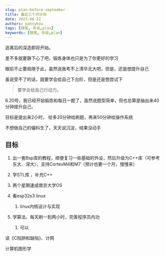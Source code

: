 ```yaml
---
slug: plan-before-september
title: 最近三个月计划
date: 2023-06-22
authors: pansyhou
tags: [随笔, 杂谈,plan]
keywords: [随笔, 杂谈,plan]
---
```




逃离后的深造即将开始。

<!-- truncate -->

差不多就要静下心了吧，锻炼身体也只是为了你更好的学习

眼前不止要局限于此，虽然说我考不上清华北大吧，但是，还是想提升自己

虽说受不了的话，就要学会给自己下台阶，但是还是想尝试下

> <span class="badge badge--info">要学会给自己行动力。</span>



6.20号，我已经开始锻炼和每日一题了，虽然说题型简单，但也总算是抽出来40分钟提升自己。

目标是提出来2小时， 给多20分钟给刷题，再来50分钟给操作系统

不想做自己的偏科生了，天天说沉淀，结果没动手

## 目标

1. 出一套Bsp库的教程，顺便复习一些基础的外设，然后升级为C++库（可参考东大、深大），支持CortexM4和M7（预计也要一个月，慢慢来）
2. 学STL库 ，补充C++
3. 两个星期速成南京大学OS
4. 看esp32s3 linux
   1. linux内核设计与实现

5. 学算法，每天刷一到两小时，完善程序员内功
   1. 可以





读《C陷阱和缺陷》、计网

计算机图形学
